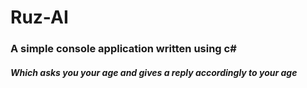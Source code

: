 # Ruz-AI

<H3>A simple console application written using c#</h3>

<H5>Which asks you your age and gives a reply accordingly to your age</h5> 
